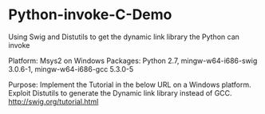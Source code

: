 # Python-invoke-C-Demo
Using Swig and Distutils to get the dynamic link library the Python can invoke

Platform: Msys2 on Windows
Packages: Python 2.7, mingw-w64-i686-swig 3.0.6-1, mingw-w64-i686-gcc 5.3.0-5

Purpose: Implement the Tutorial in the below URL on a Windows platform. Exploit Distutils to generate the Dynamic link library 
instead of GCC. 
http://swig.org/tutorial.html
